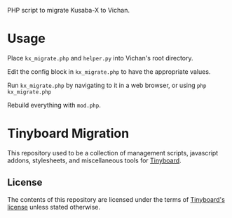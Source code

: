 PHP script to migrate Kusaba-X to Vichan.

# Usage
Place `kx_migrate.php` and `helper.py` into Vichan's root directory.

Edit the config block in `kx_migrate.php` to have the appropriate values.

Run `kx_migrate.php` by navigating to it in a web browser, or using `php kx_migrate.php`

Rebuild everything with `mod.php`.

# Tinyboard Migration
This repository used to be a collection of management scripts, javascript
addons, stylesheets, and miscellaneous tools for
[Tinyboard](http://github.com/savetheinternet/Tinyboard).

## License
The contents of this repository are licensed under the terms of [Tinyboard's license](https://github.com/savetheinternet/Tinyboard/blob/master/LICENSE.md) unless stated otherwise.
